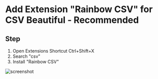 # Add Extension "Rainbow CSV" for CSV Beautiful - Recommended

## Step
1. Open Extensions Shortcut Ctrl+Shift+X
2. Search "csv"
3. Install "Rainbow CSV"


![screenshot](https://i.imgur.com/6eJqeUN.png)